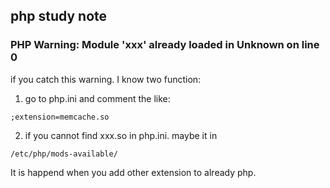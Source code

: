 ## php study note

### PHP Warning:  Module 'xxx' already loaded in Unknown on line 0
if you catch this warning.
I know two function:  
1. go to php.ini and comment the like:
```
;extension=memcache.so
```

2. if you cannot find xxx.so in php.ini. maybe it in
```
/etc/php/mods-available/
```
It is happend when you add other extension to already php.
